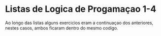 # Listas de Logica de Progamaçao 1-4
Ao longo das listas alguns exercicios eram a continuaçao dos anteriores, nestes casos, ambos ficaram dentro do mesmo codigo.
